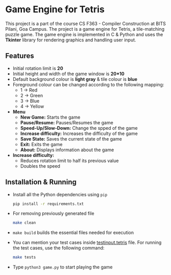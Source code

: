# Game Engine for Tetris
This project is a part of the course CS F363 - Compiler Construction at BITS Pilani, Goa Campus. The project is a game engine for Tetris, a tile-matching puzzle game. The game engine is implemented in C & Python and uses the **Tkinter** library for rendering graphics and handling user input.


## Features
- Initial rotation limit is **20**
- Initial height and width of the game window is **20*10**
- Default background colour is **light gray** & tile colour is **blue**
- Foreground colour can be changed according to the following mapping:
    - 1 -> Red
    - 2 -> Green
    - 3 -> Blue
    - 4 -> Yellow
- **Menu**
    - **New Game:** Starts the game
    - **Pause/Resume:** Pauses/Resumes the game
    - **Speed-Up/Slow-Down:** Change the spped of the game
    - **Increase difficulty:** Increases the difficulty of the game
    - **Save State:** Saves the current state of the game
    - **Exit:** Exits the game
    - **About:** Displays information about the game
- **Increase difficulty:**
    - Reduces rotation limit to half its previous value
    - Doubles the speed 

## Installation & Running
- Install all the Python dependencies using `pip`
    ```bash
    pip install -r requirements.txt
    ```

- For removing previously generated file
    ```bash
    make clean
    ```

- `make build` builds the essential files needed for execution

- You can mention your test cases inside [testinput.tetris](./testinput.tetris) file. For running the test cases, use the following command:
    ```bash
    make tests
    ```

- Type `python3 game.py` to start playing the game
